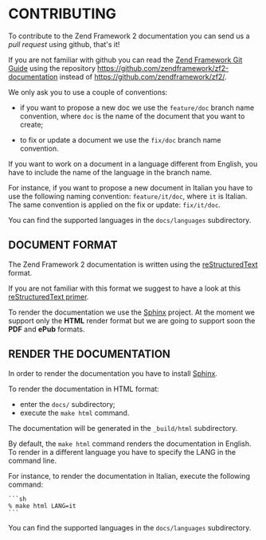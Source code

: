# CONTRIBUTING

To contribute to the Zend Framework 2 documentation you can send us a *pull request*
using github, that's it!

If you are not familiar with github you can read the [Zend Framework Git Guide](http://framework.zend.com/wiki/display/ZFDEV2/Zend+Framework+Git+Guide)
using the repository https://github.com/zendframework/zf2-documentation instead of https://github.com/zendframework/zf2/.

We only ask you to use a couple of conventions:

 - if you want to propose a new doc we use the `feature/doc` branch name convention,
   where `doc` is the name of the document that you want to create;

 - to fix or update a document we use the `fix/doc` branch name convention.

If you want to work on a document in a language different from English, you have to
include the name of the language in the branch name.

For instance, if you want to propose a new document in Italian you have to use the
following naming convention: `feature/it/doc`, where `it` is Italian.
The same convention is applied on the fix or update: `fix/it/doc`.

You can find the supported languages in the `docs/languages` subdirectory.


## DOCUMENT FORMAT

The Zend Framework 2 documentation is written using the [reStructuredText](http://en.wikipedia.org/wiki/ReStructuredText) format.

If you are not familiar with this format we suggest to have a look at this [reStructuredText primer](http://sphinx.pocoo.org/rest.html).

To render the documentation we use the [Sphinx](http://sphinx.pocoo.org/) project. At the moment we support only
the **HTML** render format but we are going to support soon the **PDF** and **ePub** formats.


## RENDER THE DOCUMENTATION

In order to render the documentation you have to install [Sphinx](http://sphinx.pocoo.org/).

To render the documentation in HTML format:

 -  enter the `docs/` subdirectory;
 -  execute the `make html` command.

The documentation will be generated in the `_build/html` subdirectory.

By default, the `make html` command renders the documentation in English.
To render in a different language you have to specify the LANG in the command line. 

For instance, to render the documentation in Italian, execute the following command:

    ```sh
    % make html LANG=it
    ```

You can find the supported languages in the `docs/languages` subdirectory.
